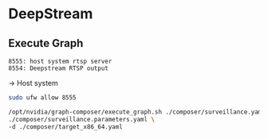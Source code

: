 # DeepStream

## Execute Graph

```
8555: host system rtsp server
8554: Deepstream RTSP output  
```

-> Host system
```bash
sudo ufw allow 8555
```

```bash
/opt/nvidia/graph-composer/execute_graph.sh ./composer/surveillance.yaml \
./composer/surveillance.parameters.yaml \
-d ./composer/target_x86_64.yaml
```

